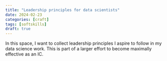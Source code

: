 ```yaml
---
title: "Leadership principles for data scientists"
date: 2024-02-23
categories: [craft]
tags: [softskills]
draft: true
---
```


In this space, I want to collect leadership principles I aspire to follow in my data science work. This is part of a larger effort to become maximally effective as an IC.


